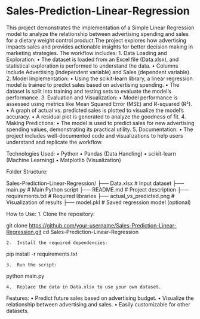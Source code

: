 # Sales-Prediction-Linear-Regression
This project demonstrates the implementation of a Simple Linear Regression model to analyze the relationship between advertising spending and sales for a dietary weight control product.The project explores how advertising impacts sales and provides actionable insights for better decision making in marketing strategies.
The workflow includes:
	1.	Data Loading and Exploration:
	•	The dataset is loaded from an Excel file (Data.xlsx), and statistical exploration is performed to understand the data.
	•	Columns include Advertising (independent variable) and Sales (dependent variable).
	2.	Model Implementation:
	•	Using the scikit-learn library, a linear regression model is trained to predict sales based on advertising spending.
	•	The dataset is split into training and testing sets to evaluate the model’s performance.
	3.	Evaluation and Visualization:
	•	Model performance is assessed using metrics like Mean Squared Error (MSE) and R-squared (R²).
	•	A graph of actual vs. predicted sales is plotted to visualize the model’s accuracy.
	•	A residual plot is generated to analyze the goodness of fit.
	4.	Making Predictions:
	•	The model is used to predict sales for new advertising spending values, demonstrating its practical utility.
	5.	Documentation:
	•	The project includes well-documented code and visualizations to help users understand and replicate the workflow.

Technologies Used:
	•	Python
	•	Pandas (Data Handling)
	•	scikit-learn (Machine Learning)
	•	Matplotlib (Visualization)

Folder Structure:

Sales-Prediction-Linear-Regression/
├── Data.xlsx              # Input dataset
├── main.py                # Main Python script
├── README.md              # Project description
├── requirements.txt       # Required libraries
├── actual_vs_predicted.png # Visualization of results
├── model.pkl              # Saved regression model (optional)

How to Use:
	1.	Clone the repository:

git clone https://github.com/your-username/Sales-Prediction-Linear-Regression.git
cd Sales-Prediction-Linear-Regression


	2.	Install the required dependencies:

pip install -r requirements.txt


	3.	Run the script:

python main.py


	4.	Replace the data in Data.xlsx to use your own dataset.

Features:
	•	Predict future sales based on advertising budget.
	•	Visualize the relationship between advertising and sales.
	•	Easily customizable for other datasets.
